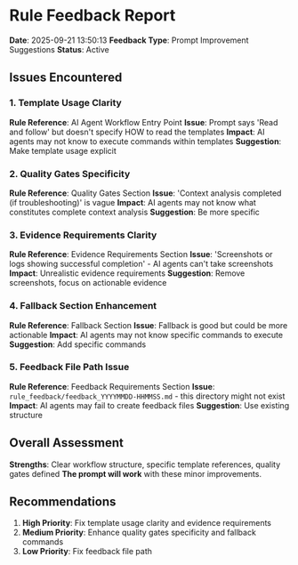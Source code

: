 # Rule Feedback Report

**Date**: 2025-09-21 13:50:13
**Feedback Type**: Prompt Improvement Suggestions
**Status**: Active

## Issues Encountered

### 1. Template Usage Clarity
**Rule Reference**: AI Agent Workflow Entry Point
**Issue**: Prompt says 'Read and follow' but doesn't specify HOW to read the templates
**Impact**: AI agents may not know to execute commands within templates
**Suggestion**: Make template usage explicit

### 2. Quality Gates Specificity
**Rule Reference**: Quality Gates Section
**Issue**: 'Context analysis completed (if troubleshooting)' is vague
**Impact**: AI agents may not know what constitutes complete context analysis
**Suggestion**: Be more specific

### 3. Evidence Requirements Clarity
**Rule Reference**: Evidence Requirements Section
**Issue**: 'Screenshots or logs showing successful completion' - AI agents can't take screenshots
**Impact**: Unrealistic evidence requirements
**Suggestion**: Remove screenshots, focus on actionable evidence

### 4. Fallback Section Enhancement
**Rule Reference**: Fallback Section
**Issue**: Fallback is good but could be more actionable
**Impact**: AI agents may not know specific commands to execute
**Suggestion**: Add specific commands

### 5. Feedback File Path Issue
**Rule Reference**: Feedback Requirements Section
**Issue**: `rule_feedback/feedback_YYYYMMDD-HHMMSS.md` - this directory might not exist
**Impact**: AI agents may fail to create feedback files
**Suggestion**: Use existing structure

## Overall Assessment
**Strengths**: Clear workflow structure, specific template references, quality gates defined
**The prompt will work** with these minor improvements.

## Recommendations
1. **High Priority**: Fix template usage clarity and evidence requirements
2. **Medium Priority**: Enhance quality gates specificity and fallback commands
3. **Low Priority**: Fix feedback file path
